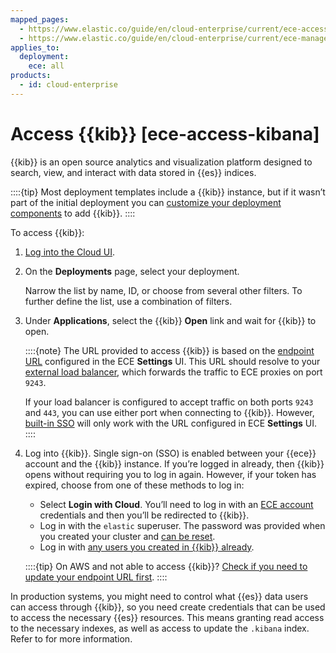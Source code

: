 ```yaml
---
mapped_pages:
  - https://www.elastic.co/guide/en/cloud-enterprise/current/ece-access-kibana.html
  - https://www.elastic.co/guide/en/cloud-enterprise/current/ece-manage-kibana.html
applies_to:
  deployment:
    ece: all
products:
  - id: cloud-enterprise
---
```


# Access {{kib}} [ece-access-kibana]

{{kib}} is an open source analytics and visualization platform designed to search, view, and interact with data stored in {{es}} indices.

::::{tip} 
Most deployment templates include a {{kib}} instance, but if it wasn’t part of the initial deployment you can [customize your deployment components](./customize-deployment.md) to add {{kib}}.
::::

To access {{kib}}:

1. [Log into the Cloud UI](../../../deploy-manage/deploy/cloud-enterprise/log-into-cloud-ui.md).
2. On the **Deployments** page, select your deployment.

    Narrow the list by name, ID, or choose from several other filters. To further define the list, use a combination of filters.

3. Under **Applications**, select the {{kib}} **Open** link and wait for {{kib}} to open.

    ::::{note} 
    The URL provided to access {{kib}} is based on the [endpoint URL](/deploy-manage/deploy/cloud-enterprise/change-endpoint-urls.md) configured in the ECE **Settings** UI. This URL should resolve to your [external load balancer](/deploy-manage/deploy/cloud-enterprise/ece-load-balancers.md), which forwards the traffic to ECE proxies on port `9243`.

    If your load balancer is configured to accept traffic on both ports `9243` and `443`, you can use either port when connecting to {{kib}}. However, [built-in SSO](/deploy-manage/users-roles/cloud-enterprise-orchestrator/configure-sso-for-deployments.md) will only work with the URL configured in ECE **Settings** UI.
    ::::

4. Log into {{kib}}. Single sign-on (SSO) is enabled between your {{ece}} account and the {{kib}} instance. If you’re logged in already, then {{kib}} opens without requiring you to log in again. However, if your token has expired, choose from one of these methods to log in:

    * Select **Login with Cloud**. You’ll need to log in with an [ECE account](/deploy-manage/users-roles/cloud-enterprise-orchestrator/manage-users-roles.md) credentials and then you’ll be redirected to {{kib}}.
    * Log in with the `elastic` superuser. The password was provided when you created your cluster and [can be reset](../../../deploy-manage/users-roles/cluster-or-deployment-auth/built-in-users.md).
    * Log in with [any users you created in {{kib}} already](/deploy-manage/users-roles/cluster-or-deployment-auth/user-roles.md).

    ::::{tip}
    On AWS and not able to access {{kib}}? [Check if you need to update your endpoint URL first](../../../troubleshoot/deployments/cloud-enterprise/common-issues.md#ece-aws-private-ip).
    ::::

In production systems, you might need to control what {{es}} data users can access through {{kib}}, so you need create credentials that can be used to access the necessary {{es}} resources. This means granting read access to the necessary indexes, as well as access to update the `.kibana` index. Refer to [](/deploy-manage/users-roles/cluster-or-deployment-auth.md) for more information.

